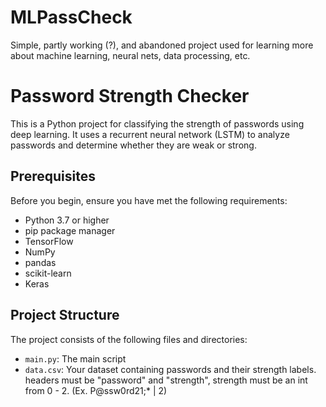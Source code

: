 # MLPassCheck
Simple, partly working (?), and abandoned project used for learning more about machine learning, neural nets, data processing, etc.

# Password Strength Checker

This is a Python project for classifying the strength of passwords using deep learning. It uses a recurrent neural network (LSTM) to analyze passwords and determine whether they are weak or strong.

## Prerequisites

Before you begin, ensure you have met the following requirements:

- Python 3.7 or higher
- pip package manager
- TensorFlow 
- NumPy 
- pandas 
- scikit-learn 
- Keras 

## Project Structure

The project consists of the following files and directories:

- `main.py`: The main script
- `data.csv`: Your dataset containing passwords and their strength labels. headers must be "password" and "strength", strength must be an int from 0 - 2. (Ex. P@ssw0rd21;* | 2)


